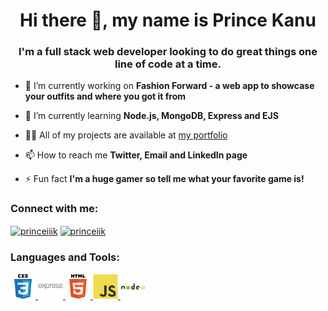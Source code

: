 <h1 align="center">Hi there 👋, my name is Prince Kanu</h1>
<h3 align="center">I'm a full stack web developer looking to do great things one line of code at a time.</h3>

- 🔭 I’m currently working on **Fashion Forward - a web app to showcase your outfits and where you got it from**

- 🌱 I’m currently learning **Node.js, MongoDB, Express and EJS**

- 👨‍💻 All of my projects are available at [my portfolio](princekanu.netlify.app)

- 📫 How to reach me **Twitter, Email and LinkedIn page**

- ⚡ Fun fact **I'm a huge gamer so tell me what your favorite game is!**

<h3 align="left">Connect with me:</h3>
<p align="left">
<a href="https://twitter.com/princeiiik" target="blank"><img align="center" src="https://raw.githubusercontent.com/rahuldkjain/github-profile-readme-generator/master/src/images/icons/Social/twitter.svg" alt="princeiiik" height="30" width="40" /></a>
<a href="https://linkedin.com/in/princeiik" target="blank"><img align="center" src="https://raw.githubusercontent.com/rahuldkjain/github-profile-readme-generator/master/src/images/icons/Social/linked-in-alt.svg" alt="princeiik" height="30" width="40" /></a>
</p>

<h3 align="left">Languages and Tools:</h3>
<p align="left"> <a href="https://www.w3schools.com/css/" target="_blank" rel="noreferrer"> <img src="https://raw.githubusercontent.com/devicons/devicon/master/icons/css3/css3-original-wordmark.svg" alt="css3" width="40" height="40"/> </a> <a href="https://expressjs.com" target="_blank" rel="noreferrer"> <img src="https://raw.githubusercontent.com/devicons/devicon/master/icons/express/express-original-wordmark.svg" alt="express" width="40" height="40"/> </a> <a href="https://www.w3.org/html/" target="_blank" rel="noreferrer"> <img src="https://raw.githubusercontent.com/devicons/devicon/master/icons/html5/html5-original-wordmark.svg" alt="html5" width="40" height="40"/> </a> <a href="https://developer.mozilla.org/en-US/docs/Web/JavaScript" target="_blank" rel="noreferrer"> <img src="https://raw.githubusercontent.com/devicons/devicon/master/icons/javascript/javascript-original.svg" alt="javascript" width="40" height="40"/> </a> <a href="https://nodejs.org" target="_blank" rel="noreferrer"> <img src="https://raw.githubusercontent.com/devicons/devicon/master/icons/nodejs/nodejs-original-wordmark.svg" alt="nodejs" width="40" height="40"/> </a> </p>
